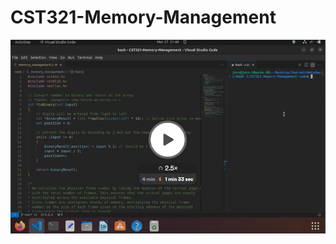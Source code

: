 # CST321-Memory-Management

[![Video](./screenshot/video.png)](https://www.loom.com/share/1ee107a6e6014ba899c9290f6d7d32a1?sid=b9be8c86-0c33-492c-9988-5ee0a4b629c9)
